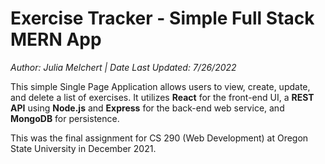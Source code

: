# **Exercise Tracker - Simple Full Stack MERN App**
*Author: Julia Melchert | Date Last Updated: 7/26/2022*

This simple Single Page Application allows users to view, create, update, and delete a list of exercises. It utilizes **React** for the front-end UI, a **REST API** using **Node.js** and **Express** for the back-end web service, and **MongoDB** for persistence.

This was the final assignment for CS 290 (Web Development) at Oregon State University in December 2021.